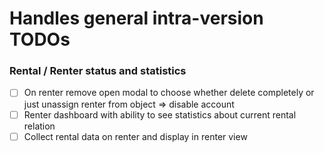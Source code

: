 # Handles general intra-version TODOs


### Rental / Renter status and statistics 

- [ ] On renter remove open modal to choose whether delete completely or just unassign renter from object => disable account
- [ ] Renter dashboard with ability to see statistics about current rental relation
- [ ] Collect rental data on renter and display in renter view